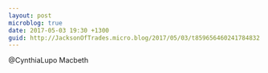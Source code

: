 ```yaml
---
layout: post
microblog: true
date: 2017-05-03 19:30 +1300
guid: http://JacksonOfTrades.micro.blog/2017/05/03/t859656460241784832.html
---
```

@CynthiaLupo Macbeth
